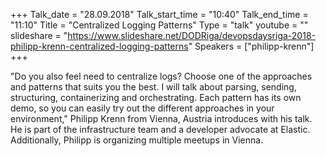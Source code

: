 +++
Talk_date = "28.09.2018"
Talk_start_time = "10:40"
Talk_end_time = "11:10"
Title = "Centralized Logging Patterns"
Type = "talk"
youtube = ""
slideshare = "https://www.slideshare.net/DODRiga/devopsdaysriga-2018-philipp-krenn-centralized-logging-patterns"
Speakers = ["philipp-krenn"]
+++

<p>"Do you also feel need to centralize logs? Choose one of the approaches and patterns that suits you the best. I will talk about parsing, sending, structuring, containerizing and orchestrating. Each pattern has its own demo, so you can easily try out the different approaches in your environment," Philipp Krenn from Vienna, Austria introduces with his talk. He is part of the infrastructure team and a developer advocate at Elastic. Additionally, Philipp is organizing multiple meetups in Vienna.</p>